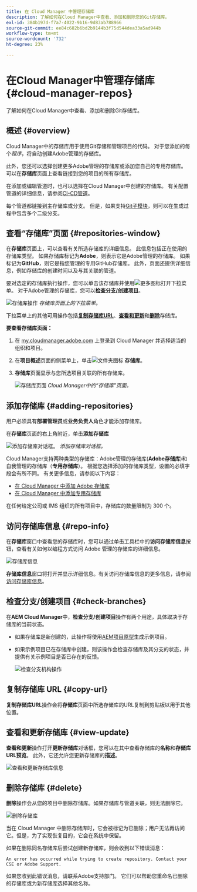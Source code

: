 ```yaml
---
title: 在 Cloud Manager 中管理存储库
description: 了解如何在Cloud Manager中查看、添加和删除您的Git存储库。
exl-id: 384b197d-f7a7-4022-9b16-9d83ab788966
source-git-commit: ee84c682b6bd2b9144b3f75d544dea33a5ad944b
workflow-type: tm+mt
source-wordcount: '732'
ht-degree: 23%

---
```



# 在Cloud Manager中管理存储库 {#cloud-manager-repos}

了解如何在Cloud Manager中查看、添加和删除Git存储库。

## 概述 {#overview}

Cloud Manager中的存储库用于使用Git存储和管理项目的代码。 对于您添加的每个&#x200B;*程序*，将自动创建Adobe管理的存储库。

此外，您还可以选择创建更多Adobe管理的存储库或添加您自己的专用存储库。 可以在&#x200B;**存储库**&#x200B;页面上查看链接到您的项目的所有存储库。

在添加或编辑管道时，也可以选择在Cloud Manager中创建的存储库。 有关配置管道的详细信息，请参阅[CI-CD管道](/help/overview/ci-cd-pipelines.md)。

每个管道都链接到主存储库或分支。 但是，如果支持[Git子模块](/help/managing-code/git-submodules.md)，则可以在生成过程中包含多个二级分支。

## 查看“存储库”页面 {#repositories-window}

在&#x200B;**存储库**&#x200B;页面上，可以查看有关所选存储库的详细信息。 此信息包括正在使用的存储库类型。 如果存储库标记为&#x200B;**Adobe**，则表示它是Adobe管理的存储库。 如果标记为&#x200B;**GitHub**，则它是指您管理的专用GitHub存储库。 此外，页面还提供详细信息，例如存储库的创建时间以及与其关联的管道。

要对选定的存储库执行操作，您可以单击该存储库并使用![更多图标](https://spectrum.adobe.com/static/icons/workflow_18/Smock_More_18_N.svg)打开下拉菜单。 对于Adobe管理的存储库，您可以&#x200B;**[检查分支/创建项目](#check-branches)**。

![存储库操作](assets/repository-actions.png)
*存储库页面上的下拉菜单。*

下拉菜单上的其他可用操作包括&#x200B;**[复制存储库URL](#copy-url)**、**[查看和更新](#view-update)**&#x200B;和&#x200B;**[删除](#delete)**&#x200B;存储库。

**要查看存储库页面：**

1. 在 [my.cloudmanager.adobe.com](https://my.cloudmanager.adobe.com/) 上登录到 Cloud Manager 并选择适当的组织和项目。

1. 在&#x200B;**项目概述**&#x200B;页面的侧菜单上，单击![文件夹图标](https://spectrum.adobe.com/static/icons/workflow_18/Smock_Folder_18_N.svg) **存储库**。

1. **存储库**&#x200B;页面显示与您所选项目关联的所有存储库。

   ![存储库页面](assets/repositories.png)
   *Cloud Manager中的“存储库”页面。*


## 添加存储库 {#adding-repositories}

用户必须具有&#x200B;**部署管理员**&#x200B;或&#x200B;**业务负责人**&#x200B;角色才能添加存储库。

在&#x200B;**存储库**&#x200B;页面的右上角附近，单击&#x200B;**添加存储库**

![添加存储库对话框。](assets/repository-add.png)
*添加存储库对话框。*

Cloud Manager支持两种类型的存储库：Adobe管理的存储库(**Adobe存储库**)和自我管理的存储库（**专用存储库**）。 根据您选择添加的存储库类型，设置的必填字段会有所不同。 有关更多信息，请参阅以下内容：

* [在 Cloud Manager 中添加 Adobe 存储库](/help/managing-code/adobe-repositories.md)
* [在 Cloud Manager 中添加专用存储库](/help/managing-code/private-repositories.md)

在任何给定公司或 IMS 组织的所有项目中，存储库的数量限制为 300 个。

## 访问存储库信息 {#repo-info}

在&#x200B;**存储库**&#x200B;窗口中查看您的存储库时，您可以通过单击工具栏中的&#x200B;**访问存储库信息**&#x200B;按钮，查看有关如何以编程方式访问 Adobe 管理的存储库的详细信息。

![存储库信息](assets/repository-access-repo-info2.png)

**存储库信息**&#x200B;窗口将打开并显示详细信息。有关访问存储库信息的更多信息，请参阅[访问存储库信息](/help/managing-code/accessing-repositories.md)。

## 检查分支/创建项目 {#check-branches}

在&#x200B;**AEM Cloud Manager**&#x200B;中，**检查分支/创建项目**&#x200B;操作有两个用途，具体取决于存储库的当前状态。

* 如果存储库是新创建的，此操作将使用[AEM项目原型](https://experienceleague.adobe.com/zh-hans/docs/experience-manager-core-components/using/developing/archetype/overview)生成示例项目。
* 如果示例项目已在存储库中创建，则该操作会检查存储库及其分支的状态，并提供有关示例项目是否已存在的反馈。

  ![检查分支机构操作](assets/check-branches.png)

## 复制存储库 URL {#copy-url}

**复制存储库URL**&#x200B;操作会将&#x200B;**存储库**&#x200B;页面中所选存储库的URL复制到剪贴板以用于其他位置。

## 查看和更新存储库 {#view-update}

**查看和更新**&#x200B;操作打开&#x200B;**更新存储库**&#x200B;对话框，您可以在其中查看存储库的&#x200B;**名称**&#x200B;和&#x200B;**存储库URL预览**。 此外，它还允许您更新存储库的&#x200B;**描述**。

![查看和更新存储库信息](assets/repository-view-update.png)

## 删除存储库 {#delete}

**删除**&#x200B;操作会从您的项目中删除存储库。如果存储库与管道关联，则无法删除它。

![删除存储库](assets/delete.png)

当在 Cloud Manager 中删除存储库时，它会被标记为已删除；用户无法再访问它。但是，为了实现恢复目的，它会在系统中保留。

如果在删除同名存储库后尝试创建新存储库，则会收到以下错误消息：

`An error has occurred while trying to create repository. Contact your CSE or Adobe Support.`

如果您收到此错误消息，请联系Adobe支持部门。 它们可以帮助您重命名已删除的存储库或为新存储库选择其他名称。
